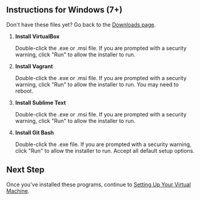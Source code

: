 ## Instructions for Windows (7+)

<div class="alert alert-info">
Don't have these files yet? Go back to the <a href="/downloads">Downloads page</a>.
</div>

 1. **Install VirtualBox**

    Double-click the .exe or .msi file. If you are prompted with a
    security warning, click "Run" to allow the installer to run.

 2. **Install Vagrant**

    Double-click the .exe or .msi file. If you are prompted with a
    security warning, click "Run" to allow the installer to run. You may
    need to reboot.

 3. **Install Sublime Text**

    Double-click the .exe or .msi file. If you are prompted with a
    security warning, click "Run" to allow the installer to run.

 4. **Install Git Bash**

    Double-click the .exe file. If you are prompted with a
    security warning, click "Run" to allow the installer to run.
    Accept all default setup options.

## Next Step

Once you've installed these programs, continue to [Setting Up Your Virtual
Machine](/installfest/set_up_virtual_machine).
